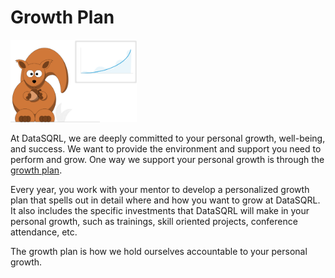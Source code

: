
# Growth Plan

<img src="/img/generic/undraw_growth.svg" alt="Personal Growth Plan >" width="40%"/>

At DataSQRL, we are deeply committed to your personal growth, well-being, and success. We want to provide the environment and support you need to perform and grow. One way we support your personal growth is through the [growth plan](https://docs.google.com/document/d/18harro1QmSleg5AljxWYhp7ChZrzeuXH2qexuSZcqPY).

Every year, you work with your mentor to develop a personalized growth plan that spells out in detail where and how you want to grow at DataSQRL. It also includes the specific investments that DataSQRL will make in your personal growth, such as trainings, skill oriented projects, conference attendance, etc.

The growth plan is how we hold ourselves accountable to your personal growth.